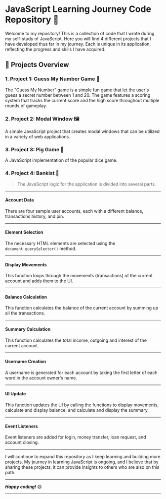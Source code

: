 # JavaScript Learning Journey Code Repository :rocket:

Welcome to my repository! This is a collection of code that I wrote during my self-study of JavaScript. Here you will find 4 different projects that I have developed thus far in my journey. Each is unique in its application, reflecting the progress and skills I have acquired. 

## :pushpin: Projects Overview

### 1. Project 1: Guess My Number Game :game_die:
The "Guess My Number" game is a simple fun game that let the user's guess a secret number between 1 and 20. The game features a scoring system that tracks the current score and the high score throughout multiple rounds of gameplay.

### 2. Project 2: Modal Window :framed_picture:
A simple JavaScript project that creates modal windows that can be utilized in a variety of web applications.

### 3. Project 3: Pig Game :pig:
A JavaScript implementation of the popular dice game.

### 4. Project 4: Bankist :bank:
> The JavaScript logic for the application is divided into several parts.

---
#### Account Data
There are four sample user accounts, each with a different balance, transactions history, and pin.

---
#### Element Selection
The necessary HTML elements are selected using the `document.querySelector()` method.

---
#### Display Movements
This function loops through the movements (transactions) of the current account and adds them to the UI.

---
#### Balance Calculation
This function calculates the balance of the current account by summing up all the transactions.

---
#### Summary Calculation
This function calculates the total income, outgoing and interest of the current account.

---
#### Username Creation
A username is generated for each account by taking the first letter of each word in the account owner's name.

---
#### UI Update
This function updates the UI by calling the functions to display movements, calculate and display balance, and calculate and display the summary.

---
#### Event Listeners
Event listeners are added for login, money transfer, loan request, and account closing.

---



I will continue to expand this repository as I keep learning and building more projects. My journey in learning JavaScript is ongoing, and I believe that by sharing these projects, it can provide insights to others who are also on this path.

---

**_Happy coding!_** :smile:

---
